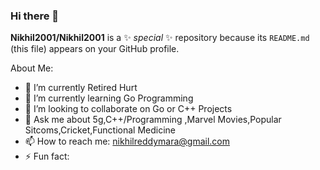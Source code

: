 ### Hi there 👋


**Nikhil2001/Nikhil2001** is a ✨ _special_ ✨ repository because its `README.md` (this file) appears on your GitHub profile.

About Me:

- 🔭 I’m currently Retired Hurt
- 🌱 I’m currently learning Go Programming
- 👯 I’m looking to collaborate on Go or C++ Projects 
- 💬 Ask me about 5g,C++/Programming ,Marvel Movies,Popular Sitcoms,Cricket,Functional Medicine
- 📫 How to reach me: nikhilreddymara@gmail.com
- ⚡ Fun fact: 

